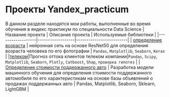 # Проекты Yandex_practicum
В данном разделе находятся мои работы, выполненные во время обучения в яндекс практикум по специальности Data Science
| Название проекта | Описание проекта | Используемые библиотеки |
|------------------|------------------|-------------------------|
| [определение возраста](https://github.com/Andrey-Kharlamov/yandex_praktikum/tree/main/%D0%BE%D0%BF%D1%80%D0%B5%D0%B4%D0%B5%D0%BB%D0%B5%D0%BD%D0%B8%D0%B5%20%D0%B2%D0%BE%D0%B7%D1%80%D0%B0%D1%81%D1%82%D0%B0) | нейронная сеть на основе ResNet50 для определения возраста человека по его фотографии | `Pandas`,  `Matplotlib`, `Seaborn`, `Keras` |
|[телеком](https://github.com/Andrey-Kharlamov/yandex_praktikum/tree/main/%D1%82%D0%B5%D0%BB%D0%B5%D0%BA%D0%BE%D0%BC)|Прогноз оттока клиентов телеком компании|`Pandas`, `Scipy`,  `Matplotlib`, `Seaborn`, `Plotly`, `Catboost`, `Shap`, `проверка гипотез` |
| [Определение стоимости поддержанного авто](https://github.com/Andrey-Kharlamov/yandex_praktikum/tree/main/%D0%9E%D0%BF%D1%80%D0%B5%D0%B4%D0%B5%D0%BB%D0%B5%D0%BD%D0%B8%D0%B5%20%D1%81%D1%82%D0%BE%D0%B8%D0%BC%D0%BE%D1%81%D1%82%D0%B8%20%D0%BF%D0%BE%D0%B4%D0%B4%D0%B5%D1%80%D0%B6%D0%B0%D0%BD%D0%BD%D0%BE%D0%B3%D0%BE%20%D0%B0%D0%B2%D1%82%D0%BE) | Разработка модели машинного обучения для определения стоимости поддержанного автомобиля по его характеристикам на основе базы объявлений о продажах поддержанных авто | Pandas, Matplotlib, Seaborn, Sklearn, LightGBM | 


